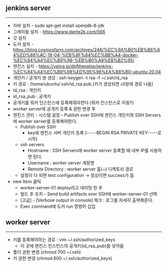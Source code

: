 ## jenkins server
-------
 + 자바 설치 - sudo apt-get install openjdk-8-jdk
 + 그레이들 설치 - https://www.dante2k.com/566
 + 깃 설치
 + 도커 설치 - https://blog.cosmosfarm.com/archives/248/%EC%9A%B0%EB%B6%84%ED%88%AC-18-04-%EB%8F%84%EC%BB%A4-docker-%EC%84%A4%EC%B9%98-%EB%B0%A9%EB%B2%95/
 + 젠킨스 설치 - https://velog.io/@ifthenelse/jenkins-%EC%84%A4%EC%B9%98%ED%95%98%EA%B8%B0-ubuntu-20.04
 + 개인키 / 공개키 쌍 생성 : ssh-keygen -t rsa -f ~/.ssh/id_rsa
  + 키 경로 : /home/ubuntu/.ssh/id_rsa.pub.(키가 생성되면 cli창에 경로 나옴)
  + id_rsa : 개인키 
  + id_rsa_pub : 공개키
  + 공개키를 워커 인스턴스에 등록해줘야한다.(워커 인스턴스로 이동!!)
+ worker server에 공개키 등록 & 권한 변경 후
+ 젠킨스 관리 - 시스템 설정 - Publish over SSH에 젠킨스 개인키와 SSH Servers에 worker server를 등록해야한다.
  + Publish over SSH
    + key에 젠킨스 서버 개인키 등록 (-----BEGIN RSA PRIVATE KEY-----로 시작)
  + ssh servers
    +  Hostname : SSH Servers에 worker server 등록할 때 내부 IP를 사용하면 된다.
    +  Username : worker server 계정명
    +  Remote Directory : worker server 홈(~) 디렉토리 경로
  + 설정이 다 되면 test configuration -> 정상이면 success가 뜸
+ new Item 클릭
  + worker-server-01 deploy라고 네이밍 한 후 
  + 빌드 후 조치 - Send build artifacts over SSH에 worker-server-01 선택
  + [고급] - [Verbose output in console] 체크 : 로그를 자세히 출력해준다.
  + Exec command에 도커 run 명령어 삽입


## worker server
-------
  + 키를 등록해야하는 경로 : vim ~/.ssh/authorized_keys
    + 이 곳에 젠킨스 인스턴스의 공개키(id_rsa_pub)를 넣어줌
  + 폴더 권한 변경 (chmod 700 ~/.ssh)
  + 키 권한 변경 (chmod 600 ~/.ssh/authorized_keys)
